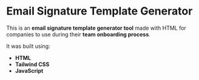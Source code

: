 # Email Signature Template Generator

This is an **email signature template generator tool** made with HTML for companies to use during their **team onboarding process**.  

It was built using:
- **HTML**
- **Tailwind CSS**
- **JavaScript**
